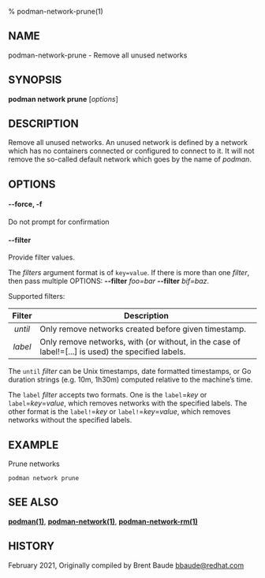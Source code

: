 % podman-network-prune(1)

## NAME
podman\-network\-prune - Remove all unused networks

## SYNOPSIS
**podman network prune** [*options*]

## DESCRIPTION
Remove all unused networks.  An unused network is defined by a network which
has no containers connected or configured to connect to it. It will not remove
the so-called default network which goes by the name of *podman*.

## OPTIONS
#### **--force**, **-f**

Do not prompt for confirmation

#### **--filter**

Provide filter values.

The *filters* argument format is of `key=value`. If there is more than one *filter*, then pass multiple OPTIONS: **--filter** *foo=bar* **--filter** *bif=baz*.

Supported filters:

| Filter             | Description                                                                 |
| :----------------: | --------------------------------------------------------------------------- |
| *until*            | Only remove networks created before given timestamp.           |
| *label*            | Only remove networks, with (or without, in the case of label!=[...] is used) the specified labels.                  |

The `until` *filter* can be Unix timestamps, date formatted timestamps, or Go duration strings (e.g. 10m, 1h30m) computed relative to the machine’s time.

The `label` *filter* accepts two formats. One is the `label`=*key* or `label`=*key*=*value*, which removes networks with the specified labels. The other format is the `label!`=*key* or `label!`=*key*=*value*, which removes networks without the specified labels.

## EXAMPLE
Prune networks

```
podman network prune
```


## SEE ALSO
**[podman(1)](podman.1.md)**, **[podman-network(1)](podman-network.1.md)**, **[podman-network-rm(1)](podman-network-rm.1.md)**

## HISTORY
February 2021, Originally compiled by Brent Baude <bbaude@redhat.com>
